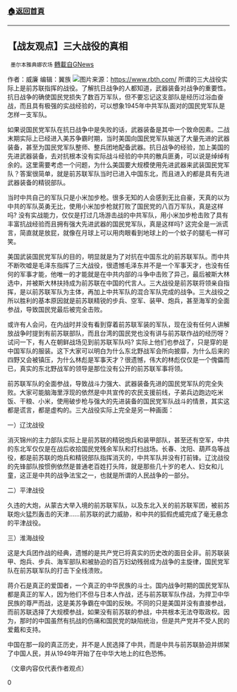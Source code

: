 ###  [:house:返回首頁](https://github.com/ourhimalayas/txt)
---

## 【战友观点】三大战役的真相
` 墨尔本雅典娜农场` [轉載自GNews](https://gnews.org/zh-hans/657809/)

作者：威廉
编辑：翼族
![]()![](https://gnews-media-offload.s3.amazonaws.com/wp-content/uploads/2020/12/16210830/Picture12-1.png)图片来源：https://www.rbth.com/
所谓的三大战役实际上是前苏联指挥的战役。了解抗日战争的人都知道，武器装备对战争的重要性。抗日战争的确使国民党损失了数百万军队，但不要忘记这支部队是经历过浴血奋战，而且具有极强的实战经验的，可以想象1945年中共军队面对的国民党军队是怎样一支军队。

如果说国民党军队在抗日战争中是失败的话，武器装备是其中一个致命因素。二战末期实际上已经进入美苏争霸时期，当时美国向国民党军队输送了大量先进的武器装备，甚至为国民党军队整师、整兵团地配备武器。抗日战争的经验，加上美国的先进武器装备，去对抗根本没有实际战斗经验的中共的散兵匪勇，可以说是绰绰有余的。这里需要考虑一个问题，为什么美国要大规模使用先进武器来武装国民党军队？答案很简单，就是前苏联军队当时已进入中国东北，而且进入的都是具有先进武器装备的精锐部队。

当时中共自己的军队只是小米加步枪。很多无知的人会感到无比自豪，天真的以为中共的军队英勇无比，使用小米加步枪就打败了国民党的八百万军队，真是这样吗? 没有实战能力，仅仅是打过几场游击战的中共军队，用小米加步枪击败了具有丰富抗战经验而且拥有强大先进武器的国民党军队，真是这样吗? 这完全是一派谎言，简直就是放屁，就像在月球上可以用肉眼看到地球上的一个蚊子的腿毛一样可笑。

美国武装国民党军队的目的，明显就是为了对抗在中国东北的前苏联军队。而中共不断吹嘘是毛泽东指挥了三大战役，很遗憾毛泽东并不是一个军事天才，也没有任何的军事才能，他唯一的才能就是在中共内部的斗争中击败了异己，最后被斯大林选中，并被斯大林扶持成为前苏联在中国的代言人。三大战役是前苏联将领亲自指挥，是以前苏联军队为主体，再加上中共军队的混合军队完成的战争。三大战役之所以胜利的基本原因就是前苏联精锐的步兵、空军、装甲、炮兵，甚至海军的全面参战，导致国民党最后被完全击败。

或许有人会问，在内战时并没有看到穿着前苏联军装的军队，现在没有任何人讲解放战争时提到有前苏联部队，而且台湾的国民党也没有讲与前苏联作战的经历呀？试问一下，有人在朝鲜战场见到前苏联军队吗? 实际上他们也参战了，只是穿的是中国军队的服装。这下大家可以明白为什么东北野战军会所向披靡，为什么后来的四野又会被镇压，为什么林彪是军事天才？很遗憾，伟大的林彪仅仅是一个傀儡而已，真实的东北野战军的领导是那位没有公开的前苏联军事将领。

前苏联军队的全面参战，导致战斗力强大、武器装备先进的国民党军队的完全失败。大家可能脑海里浮现的依然是中共宣传的农民支援前线，子弟兵边跑边吃米饭、干粮、小米，使用破步枪与强大的先进装备的国民党军队战斗的情景，其实这都是谎言，都是虚构的。三大战役实际上完全是另一种画面：

一）辽沈战役

消灭锦州的主力部队实际上是前苏联的精锐炮兵和装甲部队，甚至还有空军，中共的东北军仅仅是在战后收拾国民党残余军队和打扫战场。长春、沈阳、葫芦岛等战役，都是前苏联的炮兵和精锐部队指挥消灭的，中共军队并没有打前锋。辽沈战役的先锋部队按惯例依然是普通老百姓打头阵，就是那些几十岁的老人、妇女和儿童，这正是中共的战争法宝之一，也就是所谓的人民战争的一部分。

二）平津战役

久违的大炮，从蒙古大举入境的前苏联军队，以及东北入关的前苏联军团，被前苏联炮火猛烈轰击的天津……前苏联的武力威胁，和中共的狐假虎威完成了毫无悬念的平津战役。

三）淮海战役

这是大兵团作战的经典，遗憾的是共产党已将真实的历史改的面目全非。前苏联装甲、炮兵、步兵、海军部队和被胁迫的百万妇幼残弱成为战争的主旋律，国民党军队在前苏联军队的打击下全线溃败。

蒋介石是真正的爱国者，一个真正的中华民族的斗士。国内战争时期的国民党军队都是真正的军人，因为他们不但与日本人作战，还与前苏联军队作战，为捍卫中华民族的尊严而战，这是美苏争霸在中国的反映。不同的只是美国并没有直接参战，而前苏联选择了大规模参战，如果没有前苏联的参战，中共根本无法夺取政权。因为，那时的中国虽然有抗战的伤痛和国民党的缺陷统治，但是共产党并不受人民的爱戴和支持。

中国在那一段的真正历史，并不是人民选择了中共，而是中共与前苏联胁迫并绑架了中国人民，并从1949年开始了在中华大地上的红色恐怖。

（文章内容仅代表作者观点）

0
